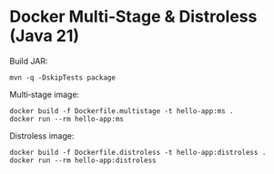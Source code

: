 # Docker Multi‑Stage & Distroless (Java 21)
Build JAR:
```
mvn -q -DskipTests package
```
Multi‑stage image:
```
docker build -f Dockerfile.multistage -t hello-app:ms .
docker run --rm hello-app:ms
```
Distroless image:
```
docker build -f Dockerfile.distroless -t hello-app:distroless .
docker run --rm hello-app:distroless
```

